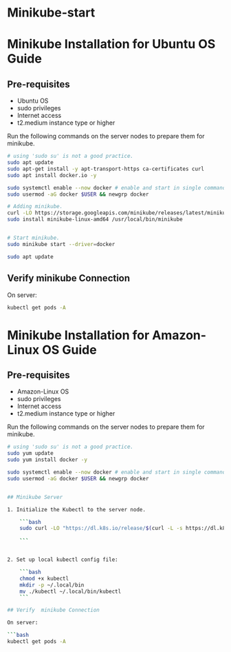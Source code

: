 # Minikube-start
# Minikube Installation for Ubuntu OS Guide

## Pre-requisites

* Ubuntu OS
* sudo privileges
* Internet access
* t2.medium instance type or higher

Run the following commands on the server nodes to prepare them for minikube.

```bash
# using 'sudo su' is not a good practice.
sudo apt update
sudo apt-get install -y apt-transport-https ca-certificates curl
sudo apt install docker.io -y

sudo systemctl enable --now docker # enable and start in single command.
sudo usermod -aG docker $USER && newgrp docker

# Adding minikube.
curl -LO https://storage.googleapis.com/minikube/releases/latest/minikube-linux-amd64
sudo install minikube-linux-amd64 /usr/local/bin/minikube


# Start minikube.
sudo minikube start --driver=docker

sudo apt update 
```
## Verify  minikube Connection

On server:

```bash
kubectl get pods -A
```

# Minikube Installation for Amazon-Linux OS Guide

## Pre-requisites

* Amazon-Linux OS
* sudo privileges
* Internet access
* t2.medium instance type or higher

Run the following commands on the server nodes to prepare them for minikube.

```bash
# using 'sudo su' is not a good practice.
sudo yum update
sudo yum install docker -y

sudo systemctl enable --now docker # enable and start in single command.
sudo usermod -aG docker $USER && newgrp docker


## Minikube Server

1. Initialize the Kubectl to the server node.

    ```bash
    sudo curl -LO "https://dl.k8s.io/release/$(curl -L -s https://dl.k8s.io/release/stable.txt)/bin/linux/amd64/kubectl"
    
    ```


2. Set up local kubectl config file:

    ```bash
    chmod +x kubectl
    mkdir -p ~/.local/bin
    mv ./kubectl ~/.local/bin/kubectl
    ```

## Verify  minikube Connection

On server:

```bash
kubectl get pods -A
```
